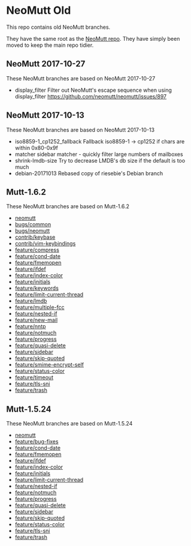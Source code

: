 # NeoMutt Old

This repo contains old NeoMutt branches.

They have the same root as the [NeoMutt repo](https://github.com/neomutt/neomutt).
They have simply been moved to keep the main repo tidier.

## NeoMutt 2017-10-27

These NeoMutt branches are based on NeoMutt 2017-10-27

- display_filter
  Filter out NeoMutt's escape sequence when using display_filter
  https://github.com/neomutt/neomutt/issues/897

## NeoMutt 2017-10-13

These NeoMutt branches are based on NeoMutt 2017-10-13

- iso8859-1_cp1252_fallback
  Fallback iso8859-1 -> cp1252 if chars are within 0x80-0x9f
- matcher
  sidebar matcher - quickly filter large numbers of mailboxes
- shrink-lmdb-size
  Try to decrease LMDB's db size if the default is too much
- debian-20171013
  Rebased copy of riesebie's Debian branch

## Mutt-1.6.2

These NeoMutt branches are based on Mutt-1.6.2

- [neomutt](https://github.com/neomutt/neomutt-old/tree/mutt-1.6.2/neomutt)
- [bugs/common](https://github.com/neomutt/neomutt-old/tree/mutt-1.6.2/bugs/common)
- [bugs/neomutt](https://github.com/neomutt/neomutt-old/tree/mutt-1.6.2/bugs/neomutt)
- [contrib/keybase](https://github.com/neomutt/neomutt-old/tree/mutt-1.6.2/contrib/keybase)
- [contrib/vim-keybindings](https://github.com/neomutt/neomutt-old/tree/mutt-1.6.2/contrib/vim-keybindings)
- [feature/compress](https://github.com/neomutt/neomutt-old/tree/mutt-1.6.2/feature/compress)
- [feature/cond-date](https://github.com/neomutt/neomutt-old/tree/mutt-1.6.2/feature/cond-date)
- [feature/fmemopen](https://github.com/neomutt/neomutt-old/tree/mutt-1.6.2/feature/fmemopen)
- [feature/ifdef](https://github.com/neomutt/neomutt-old/tree/mutt-1.6.2/feature/ifdef)
- [feature/index-color](https://github.com/neomutt/neomutt-old/tree/mutt-1.6.2/feature/index-color)
- [feature/initials](https://github.com/neomutt/neomutt-old/tree/mutt-1.6.2/feature/initials)
- [feature/keywords](https://github.com/neomutt/neomutt-old/tree/mutt-1.6.2/feature/keywords)
- [feature/limit-current-thread](https://github.com/neomutt/neomutt-old/tree/mutt-1.6.2/feature/limit-current-thread)
- [feature/lmdb](https://github.com/neomutt/neomutt-old/tree/mutt-1.6.2/feature/lmdb)
- [feature/multiple-fcc](https://github.com/neomutt/neomutt-old/tree/mutt-1.6.2/feature/multiple-fcc)
- [feature/nested-if](https://github.com/neomutt/neomutt-old/tree/mutt-1.6.2/feature/nested-if)
- [feature/new-mail](https://github.com/neomutt/neomutt-old/tree/mutt-1.6.2/feature/new-mail)
- [feature/nntp](https://github.com/neomutt/neomutt-old/tree/mutt-1.6.2/feature/nntp)
- [feature/notmuch](https://github.com/neomutt/neomutt-old/tree/mutt-1.6.2/feature/notmuch)
- [feature/progress](https://github.com/neomutt/neomutt-old/tree/mutt-1.6.2/feature/progress)
- [feature/quasi-delete](https://github.com/neomutt/neomutt-old/tree/mutt-1.6.2/feature/quasi-delete)
- [feature/sidebar](https://github.com/neomutt/neomutt-old/tree/mutt-1.6.2/feature/sidebar)
- [feature/skip-quoted](https://github.com/neomutt/neomutt-old/tree/mutt-1.6.2/feature/skip-quoted)
- [feature/smime-encrypt-self](https://github.com/neomutt/neomutt-old/tree/mutt-1.6.2/feature/smime-encrypt-self)
- [feature/status-color](https://github.com/neomutt/neomutt-old/tree/mutt-1.6.2/feature/status-color)
- [feature/timeout](https://github.com/neomutt/neomutt-old/tree/mutt-1.6.2/feature/timeout)
- [feature/tls-sni](https://github.com/neomutt/neomutt-old/tree/mutt-1.6.2/feature/tls-sni)
- [feature/trash](https://github.com/neomutt/neomutt-old/tree/mutt-1.6.2/feature/trash)

## Mutt-1.5.24

These NeoMutt branches are based on Mutt-1.5.24

- [neomutt](https://github.com/neomutt/neomutt-old/tree/mutt-1.5.24/neomutt)
- [feature/bug-fixes](https://github.com/neomutt/neomutt-old/tree/mutt-1.5.24/feature/bug-fixes)
- [feature/cond-date](https://github.com/neomutt/neomutt-old/tree/mutt-1.5.24/feature/cond-date)
- [feature/fmemopen](https://github.com/neomutt/neomutt-old/tree/mutt-1.5.24/feature/fmemopen)
- [feature/ifdef](https://github.com/neomutt/neomutt-old/tree/mutt-1.5.24/feature/ifdef)
- [feature/index-color](https://github.com/neomutt/neomutt-old/tree/mutt-1.5.24/feature/index-color)
- [feature/initials](https://github.com/neomutt/neomutt-old/tree/mutt-1.5.24/feature/initials)
- [feature/limit-current-thread](https://github.com/neomutt/neomutt-old/tree/mutt-1.5.24/feature/limit-current-thread)
- [feature/nested-if](https://github.com/neomutt/neomutt-old/tree/mutt-1.5.24/feature/nested-if)
- [feature/notmuch](https://github.com/neomutt/neomutt-old/tree/mutt-1.5.24/feature/notmuch)
- [feature/progress](https://github.com/neomutt/neomutt-old/tree/mutt-1.5.24/feature/progress)
- [feature/quasi-delete](https://github.com/neomutt/neomutt-old/tree/mutt-1.5.24/feature/quasi-delete)
- [feature/sidebar](https://github.com/neomutt/neomutt-old/tree/mutt-1.5.24/feature/sidebar)
- [feature/skip-quoted](https://github.com/neomutt/neomutt-old/tree/mutt-1.5.24/feature/skip-quoted)
- [feature/status-color](https://github.com/neomutt/neomutt-old/tree/mutt-1.5.24/feature/status-color)
- [feature/tls-sni](https://github.com/neomutt/neomutt-old/tree/mutt-1.5.24/feature/tls-sni)
- [feature/trash](https://github.com/neomutt/neomutt-old/tree/mutt-1.5.24/feature/trash)

